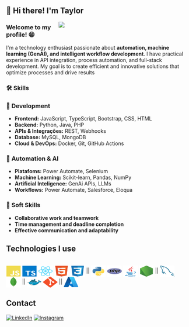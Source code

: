 ## 👋 Hi there! I'm Taylor

<img src="https://raw.githubusercontent.com/MicaelliMedeiros/micaellimedeiros/master/image/computer-illustration.png" min-width="360px" max-width="360px" width="360px" align="right">

### Welcome to my profile! 😁

I'm a technology enthusiast passionate about **automation, machine learning (GenAI), and intelligent workflow development**. I have practical experience in API integration, process automation, and full-stack development. My goal is to create efficient and innovative solutions that optimize processes and drive results


### 🛠 **Skills**  

### 🔹 **Development**  
- **Frontend:** JavaScript, TypeScript, Bootstrap, CSS, HTML  
- **Backend:** Python, Java, PHP  
- **APIs & Integrações:** REST, Webhooks  
- **Database:** MySQL, MongoDB  
- **Cloud & DevOps:** Docker, Git, GitHub Actions  

### 🔹 **Automation & AI**  
- **Platafoms:** Power Automate, Selenium  
- **Machine Learning:** Scikit-learn, Pandas, NumPy  
- **Artificial Inteligence:** GenAi APIs, LLMs 
- **Workflows:** Power Automate, Salesforce, Eloqua  

### 🔹 **Soft Skills**  
- **Collaborative work and teamwork**  
- **Time management and deadline completion**  
- **Effective communication and adaptability**  


##  **Technologies I use**  

<div style="display: inline_block"><br>
  <img align="center" alt="Taylor-Js" height="30" width="40" src="https://raw.githubusercontent.com/devicons/devicon/master/icons/javascript/javascript-plain.svg">
  <img align="center" alt="Taylor-TS" height="30" width="40" src="https://raw.githubusercontent.com/devicons/devicon/master/icons/typescript/typescript-original.svg">
  <img align="center" alt="Taylor-React" height="30" width="40" src="https://raw.githubusercontent.com/devicons/devicon/master/icons/react/react-original.svg">
  <img align="center" alt="Taylor-HTML" height="30" width="40" src="https://raw.githubusercontent.com/devicons/devicon/master/icons/html5/html5-original.svg">
  <img align="center" alt="Taylor-CSS" height="30" width="40" src="https://raw.githubusercontent.com/devicons/devicon/master/icons/css3/css3-original.svg">
  ||
  <img align="center" alt="Taylor-Python" height="30" width="40" src="https://raw.githubusercontent.com/devicons/devicon/master/icons/python/python-original.svg">
  <img align="center" alt="Taylor-PHP" height="30" width="40" src="https://raw.githubusercontent.com/devicons/devicon/master/icons/php/php-original.svg">
  <img align="center" alt="Taylor-Java" height="30" width="40" src="https://raw.githubusercontent.com/devicons/devicon/master/icons/java/java-original.svg">
  <img align="center" alt="Taylor-NodeJS" height="30" width="40" src="https://raw.githubusercontent.com/devicons/devicon/master/icons/nodejs/nodejs-original.svg">
  ||
  <img align="center" alt="Taylor-MySQL" height="30" width="40" src="https://raw.githubusercontent.com/devicons/devicon/master/icons/mysql/mysql-original.svg">
  <img align="center" alt="Taylor-MongoDB" height="30" width="40" src="https://raw.githubusercontent.com/devicons/devicon/master/icons/mongodb/mongodb-original.svg">
  ||
  <img align="center" alt="Taylor-Docker" height="30" width="40" src="https://raw.githubusercontent.com/devicons/devicon/master/icons/docker/docker-original.svg">
  <img align="center" alt="Taylor-Git" height="30" width="40" src="https://raw.githubusercontent.com/devicons/devicon/master/icons/git/git-original.svg">
  ||
  <img align="center" alt="Taylor-Azure" height="30" width="40" src="https://raw.githubusercontent.com/devicons/devicon/master/icons/azure/azure-original.svg">
</div>  

##  **Contact**  

<div>
<a href="https://www.linkedin.com/in/taylor-teixeira/" target="_blank"><img align="center" src="https://raw.githubusercontent.com/rahuldkjain/github-profile-readme-generator/master/src/images/icons/Social/linked-in-alt.svg" alt="LinkedIn" height="30" width="40" /></a>
<a href="https://www.instagram.com/taylorvteixeira/" target="_blank"><img align="center" src="https://raw.githubusercontent.com/rahuldkjain/github-profile-readme-generator/master/src/images/icons/Social/instagram.svg" alt="Instagram" height="30" width="40" /></a>
</div>
